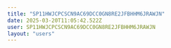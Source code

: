 ```yaml
---
title: "SP11HWJCPCSCN9AC69DCC0GN8RE2JFBHHM6JRAWJN"
date: 2025-03-20T11:05:42.522Z
user: SP11HWJCPCSCN9AC69DCC0GN8RE2JFBHHM6JRAWJN
layout: "users"
---
```

    